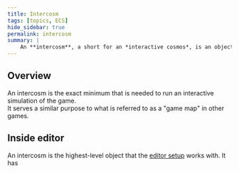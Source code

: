 ```yaml
---
title: Intercosm
tags: [topics, ECS] 
hide_sidebar: true
permalink: intercosm
summary: |
    An **intercosm**, a short for an *interactive cosmos*, is an object that holds a [cosmos](cosmos), [logical assets](logical_asset), [viewables](viewable) and extra information like [id](entity_id) of the entity that is to be controlled during the game.  
---
```


## Overview

An intercosm is the exact minimum that is needed to run an interactive simulation of the game.  
It serves a similar purpose to what is referred to as a "game map" in other games.  

## Inside editor

An intercosm is the highest-level object that the [editor setup](editor_setup) works with.
It has 
